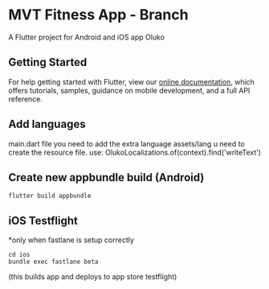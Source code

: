 # MVT Fitness App - Branch

A Flutter project for Android and iOS app Oluko
## Getting Started

For help getting started with Flutter, view our
[online documentation](https://flutter.dev/docs), which offers tutorials,
samples, guidance on mobile development, and a full API reference.

## Add languages
main.dart file you need to add the extra language 
assets/lang u need to create the resource file.
use: OlukoLocalizations.of(context).find('writeText')

## Create new appbundle build (Android)
```unix
flutter build appbundle
```

## iOS Testflight

*only when fastlane is setup correctly

```unix
cd ios
bundle exec fastlane beta
```

(this builds app and deploys to app store testflight)